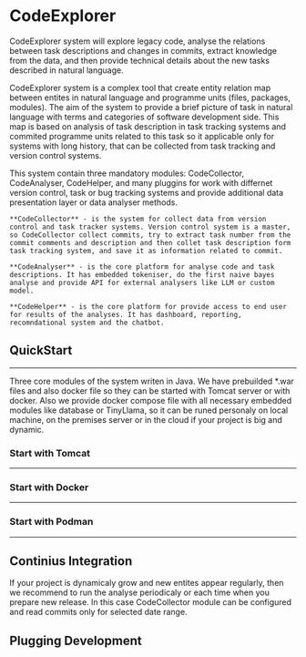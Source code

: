 # CodeExplorer

CodeExplorer system will explore legacy code, analyse the relations between task descriptions and changes in commits, extract knowledge from the data, and then provide technical details about the new tasks described in natural language.

CodeExplorer system is a complex tool that create entity relation map between entites in natural language and programme units (files, packages, modules). The aim of the system to provide a brief picture of task in natural language with terms and categories of software development side. This map is based on analysis of task description in task tracking systems and commited programme units related to this task so it applicable only for systems with long history, that can be collected from task tracking and version control systems.

This system contain three mandatory modules: CodeCollector, CodeAnalyser, СodeHelper,  and many pluggins for work with differnet version control, task or bug tracking systems and provide additional data presentation layer or data analyser methods.

    **CodeCollector** - is the system for collect data from version control and task tracker systems. Version control system is a master, so CodeCollector collect commits, try to extract task number from the commit comments and description and then collet task description form task tracking system, and save it as information related to commit.

    **CodeAnalyser** - is the core platform for analyse code and task descriptions. It has embedded tokeniser, do the first naive bayes analyse and provide API for external analysers like LLM or custom model.

    **CodeHelper** - is the core platform for provide access to end user for results of the analyses. It has dashboard, reporting, recomndational system and the chatbot.

## QuickStart
-------------------------
Three core modules of the system writen in Java. We have prebuilded *.war files and also docker file so they can be started with Tomcat server or with docker.
Also we provide docker compose file with all necessary embedded modules like database or TinyLlama, so it can be runed personaly on local machine, on the premises server or in the cloud if your project is big and dynamic.


### Start with Tomcat
-------


### Start with Docker
-------


### Start with Podman
-------


## Continius Integration
If your project is dynamicaly grow and new entites appear regularly, then we recommend to run the analyse periodicaly or each time when you prepare new release.  In this case CodeCollector module can be configured and read commits only for selected date range.

## Plugging Development
